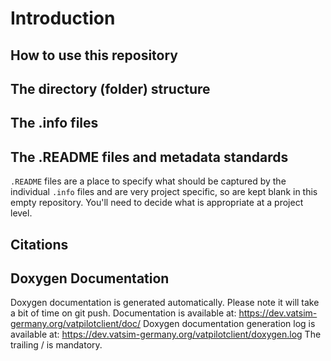 Introduction
============

How to use this repository
--------------------------


The directory (folder) structure
-----------------------


The .info files
---------------


The .README files and metadata standards
-----------------
`.README` files are a place to specify what should be captured by the individual `.info` files and are very project specific, so are kept blank in this empty repository. You'll need to decide what is appropriate at a project level.

Citations
---------

Doxygen Documentation
---------------------
Doxygen documentation is generated automatically. Please note it will take a bit of time on git push.
Documentation is available at: https://dev.vatsim-germany.org/vatpilotclient/doc/
Doxygen documentation generation log is available at: https://dev.vatsim-germany.org/vatpilotclient/doxygen.log
The trailing / is mandatory.
